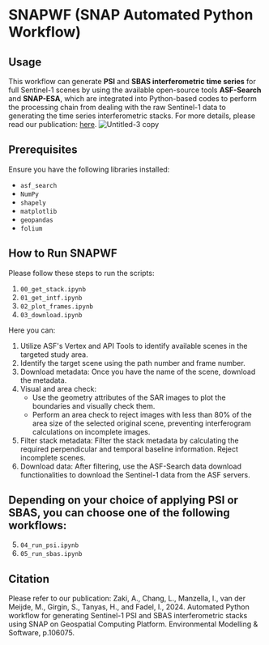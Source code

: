 # SNAPWF (SNAP Automated Python Workflow)

## Usage

This workflow can generate **PSI** and **SBAS interferometric time series** for full Sentinel-1 scenes by using the available open-source tools **ASF-Search** and **SNAP-ESA**, which are integrated into Python-based codes to perform the processing chain from dealing with the raw Sentinel-1 data to generating the time series interferometric stacks. For more details, please read our publication: [here](https://www.sciencedirect.com/science/article/pii/S1364815224001361?via%3Dihub).
![Untitled-3 copy](https://github.com/AmiraZakii/SNAPWF/assets/89259389/f3ab82c5-9819-410d-badc-5af7de48149b)

## Prerequisites

Ensure you have the following libraries installed:

- `asf_search`
- `NumPy`
- `shapely`
- `matplotlib`
- `geopandas`
- `folium`

## How to Run SNAPWF

Please follow these steps to run the scripts:

1. `00_get_stack.ipynb`
2. `01_get_intf.ipynb`
3. `02_plot_frames.ipynb`
4. `03_download.ipynb`

Here you can:

1. Utilize ASF's Vertex and API Tools to identify available scenes in the targeted study area.
2. Identify the target scene using the path number and frame number.
3. Download metadata: Once you have the name of the scene, download the metadata.
4. Visual and area check:
   - Use the geometry attributes of the SAR images to plot the boundaries and visually check them.
   - Perform an area check to reject images with less than 80% of the area size of the selected original scene, preventing interferogram calculations on incomplete images.
5. Filter stack metadata: Filter the stack metadata by calculating the required perpendicular and temporal baseline information. Reject incomplete scenes.
6. Download data: After filtering, use the ASF-Search data download functionalities to download the Sentinel-1 data from the ASF servers.

## Depending on your choice of applying PSI or SBAS, you can choose one of the following workflows:

5. `04_run_psi.ipynb`
6. `05_run_sbas.ipynb`

## Citation

Please refer to our publication: Zaki, A., Chang, L., Manzella, I., van der Meijde, M., Girgin, S., Tanyas, H., and Fadel, I., 2024. Automated Python workflow for generating Sentinel-1 PSI and SBAS interferometric stacks using SNAP on Geospatial Computing Platform. Environmental Modelling & Software, p.106075.
